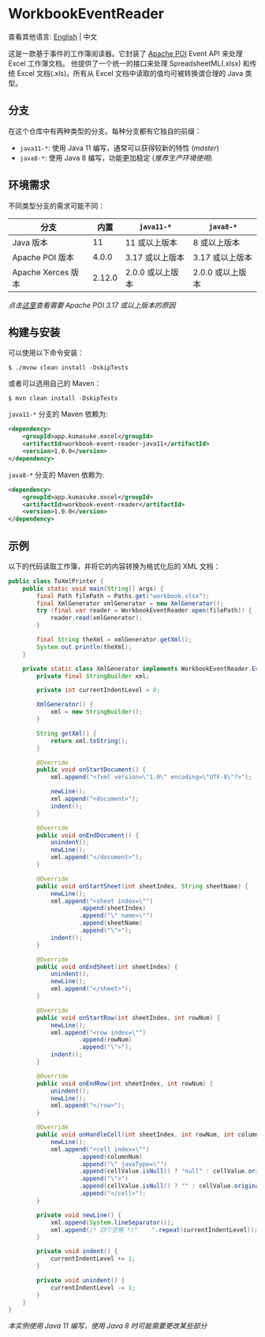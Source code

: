 # WorkbookEventReader
查看其他语言: [English](README.md) | 中文

这是一款基于事件的工作簿阅读器。它封装了 [Apache POI](https://poi.apache.org/) Event API 来处理 Excel 工作簿文档。
他提供了一个统一的接口来处理 SpreadsheetML(.xlsx) 和传统 Excel 文档(.xls)。所有从 Excel 文档中读取的值均可被转换谓合理的 Java 类型。

## 分支
在这个仓库中有两种类型的分支。每种分支都有它独自的前缀：
- `java11-*`: 使用 Java 11 编写，通常可以获得较新的特性 (_master_)
- `java8-*`: 使用 Java 8 编写，功能更加稳定 (_推荐生产环境使用_)

## 环境需求
不同类型分支的需求可能不同：

| 分支               	| 内置   	| `java11-*`       	| `java8-*`        	|
|--------------------	|---------	|------------------	|------------------	|
| Java 版本          	| 11      	| 11 或以上版本    	| 8 或以上版本     	|
| Apache POI 版本    	| 4.0.0   	| 3.17 或以上版本  	| 3.17 或以上版本  	|
| Apache Xerces 版本 	| 2.12.0  	| 2.0.0 或以上版本 	| 2.0.0 或以上版本 	|

_点击[这里](https://bz.apache.org/bugzilla/show_bug.cgi?id=61034)查看需要 Apache POI 3.17 或以上版本的原因_

## 构建与安装
可以使用以下命令安装：
```
$ ./mvnw clean install -DskipTests
```
或者可以选用自己的 Maven：
```
$ mvn clean install -DskipTests
```

`java11-*` 分支的 Maven 依赖为:
```xml
<dependency>
    <groupId>app.kumasuke.excel</groupId>
    <artifactId>workbook-event-reader-java11</artifactId>
    <version>1.0.0</version>
</dependency>
```
`java8-*` 分支的 Maven 依赖为:
```xml
<dependency>
    <groupId>app.kumasuke.excel</groupId>
    <artifactId>workbook-event-reader</artifactId>
    <version>1.0.0</version>
</dependency>
```

## 示例
以下的代码读取工作簿，并将它的内容转换为格式化后的 XML 文档：
```java
public class ToXmlPrinter {
    public static void main(String[] args) {
        final Path filePath = Paths.get("workbook.xlsx");
        final XmlGenerator xmlGenerator = new XmlGenerator();
        try (final var reader = WorkbookEventReader.open(filePath)) {
            reader.read(xmlGenerator);
        }

        final String theXml = xmlGenerator.getXml();
        System.out.println(theXml);
    }

    private static class XmlGenerator implements WorkbookEventReader.EventHandler {
        private final StringBuilder xml;

        private int currentIndentLevel = 0;

        XmlGenerator() {
            xml = new StringBuilder();
        }

        String getXml() {
            return xml.toString();
        }

        @Override
        public void onStartDocument() {
            xml.append("<?xml version=\"1.0\" encoding=\"UTF-8\"?>");

            newLine();
            xml.append("<document>");
            indent();
        }

        @Override
        public void onEndDocument() {
            unindent();
            newLine();
            xml.append("</document>");
        }

        @Override
        public void onStartSheet(int sheetIndex, String sheetName) {
            newLine();
            xml.append("<sheet index=\"")
                    .append(sheetIndex)
                    .append("\" name=\"")
                    .append(sheetName)
                    .append("\">");
            indent();
        }

        @Override
        public void onEndSheet(int sheetIndex) {
            unindent();
            newLine();
            xml.append("</sheet>");
        }

        @Override
        public void onStartRow(int sheetIndex, int rowNum) {
            newLine();
            xml.append("<row index=\"")
                    .append(rowNum)
                    .append("\">");
            indent();
        }

        @Override
        public void onEndRow(int sheetIndex, int rowNum) {
            unindent();
            newLine();
            xml.append("</row>");
        }

        @Override
        public void onHandleCell(int sheetIndex, int rowNum, int columnNum, CellValue cellValue) {
            newLine();
            xml.append("<cell index=\"")
                    .append(columnNum)
                    .append("\" javaType=\"")
                    .append(cellValue.isNull() ? "null" : cellValue.originalType().getCanonicalName())
                    .append("\">")
                    .append(cellValue.isNull() ? "" : cellValue.originalValue())
                    .append("</cell>");
        }

        private void newLine() {
            xml.append(System.lineSeparator());
            xml.append(/* 四个空格 */"    ".repeat(currentIndentLevel));
        }

        private void indent() {
            currentIndentLevel += 1;
        }

        private void unindent() {
            currentIndentLevel -= 1;
        }
    }
}
``` 
_本实例使用 Java 11 编写，使用 Java 8 时可能需要更改某些部分_